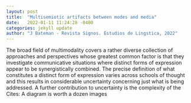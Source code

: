```yaml
---
layout: post
title:  "Multisemiotic artifacts between modes and media"
date:   2022-01-11 11:24:28 -0400
categories: jekyll update
author: "J Bateman - Revista Signos. Estudios de Lingstica, 2022"
---
```

The broad field of  multimodality covers a rather diverse collection of approaches and perspectives whose greatest common factor is that they investigate communicative situations where distinct forms of expression appear to be synergistically combined. The precise definition of what constitutes a distinct form of expression varies across schools of thought and this results in considerable uncertainty concerning just what is being addressed. A further contribution to uncertainty is the complexity of the Cites: A diagram is worth a dozen images